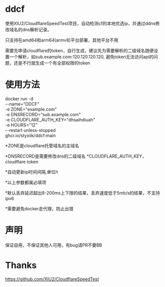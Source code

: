 # ddcf

使用XIU2/CloudflareSpeedTest项目，自动检测cf的本地优选ip，并通过ddns修改域名的dns解析记录。

只支持在amd64和arm64(armv8)平台部署，其他平台不用

需要先申请cloudflare的token，自行生成，建议先为需要解析的二级域名随便设置一个解析，如sub.example.com:120.120.120.120, 避免token无法访问api的问题，还是不行就生成一个有全部权限的token


# 使用方法

docker run -d \
  --name="DDCF" \
  -e ZONE="example.com" \
  -e DNSRECORD="sub.example.com" \
  -e CLOUDFLARE_AUTH_KEY="dhsaihdiuah" \
  -e HOURS="12" \
  --restart unless-stopped \
  ghcr.io/styxiik/ddcf:main
  
*ZONE是cloudflare托管域名的主域名


*DNSRECORD是需要修改dns的二级域名
*CLOUDFLARE_AUTH_KEY，cloudflare token

*自动更新ip时间间隔,单位h

*以上参数都属必填项

*默认丢弃延迟超出8-200ms上下限的结果，丢弃速度低于5mb/s的结果，不支持ipv6

*需要避免docker走代理，防止出错

# 声明
保证自用，不保证其他人可用，有bug请PR不要BB


# Thanks
https://github.com/XIU2/CloudflareSpeedTest
